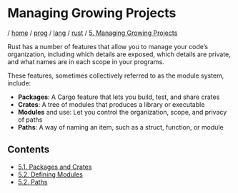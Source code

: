 # Managing Growing Projects

/ [home](/README.md) / [prog](/prog/README.md) / [lang](/prog/lang/README.md) / [rust](/prog/lang/rust/README.md) / [5. Managing Growing Projects](/prog/lang/rust/5_managing_growing_projects/README.md)

Rust has a number of features that allow you to manage your code’s organization, including which details are exposed, which details are private, and what names are in each scope in your programs.

These features, sometimes collectively referred to as the module system, include:

- **Packages**: A Cargo feature that lets you build, test, and share crates
- **Crates**: A tree of modules that produces a library or executable
- **Modules** and use: Let you control the organization, scope, and privacy of paths
- **Paths**: A way of naming an item, such as a struct, function, or module

## Contents

- [5.1. Packages and Crates](/prog/lang/rust/5_managing_growing_projects/5_1_packages_and_crates.md)
- [5.2. Defining Modules](/prog/lang/rust/5_managing_growing_projects/5_2_defining_modules.md)
- [5.2. Paths](/prog/lang/rust/5_managing_growing_projects/5_3_paths.md)
